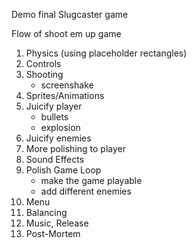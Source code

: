 Demo final Slugcaster game

Flow of shoot em up game
1. Physics (using placeholder rectangles)
2. Controls
3. Shooting
	- screenshake
4. Sprites/Animations
5. Juicify player
	- bullets
	- explosion
6. Juicify enemies
7. More polishing to player
8. Sound Effects
9. Polish Game Loop
	- make the game playable
	- add different enemies
10. Menu
11. Balancing
12. Music, Release
13. Post-Mortem